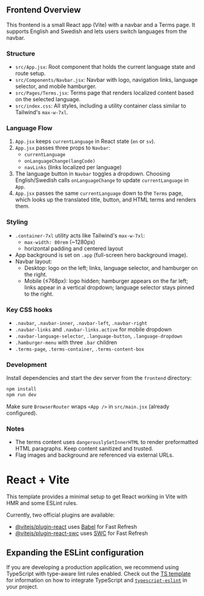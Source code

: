 ## Frontend Overview

This frontend is a small React app (Vite) with a navbar and a Terms page. It supports English and Swedish and lets users switch languages from the navbar.

### Structure
- `src/App.jsx`: Root component that holds the current language state and route setup.
- `src/Components/Navbar.jsx`: Navbar with logo, navigation links, language selector, and mobile hamburger.
- `src/Pages/Terms.jsx`: Terms page that renders localized content based on the selected language.
- `src/index.css`: All styles, including a utility container class similar to Tailwind's `max-w-7xl`.

### Language Flow
1. `App.jsx` keeps `currentLanguage` in React state (`en` or `sv`).
2. `App.jsx` passes three props to `Navbar`:
   - `currentLanguage`
   - `onLanguageChange(langCode)`
   - `navLinks` (links localized per language)
3. The language button in `Navbar` toggles a dropdown. Choosing English/Swedish calls `onLanguageChange` to update `currentLanguage` in `App`.
4. `App.jsx` passes the same `currentLanguage` down to the `Terms` page, which looks up the translated title, button, and HTML terms and renders them.

### Styling
- `.container-7xl` utility acts like Tailwind's `max-w-7xl`:
  - `max-width: 80rem` (~1280px)
  - horizontal padding and centered layout
- App background is set on `.app` (full-screen hero background image).
- Navbar layout:
  - Desktop: logo on the left; links, language selector, and hamburger on the right.
  - Mobile (≤768px): logo hidden; hamburger appears on the far left; links appear in a vertical dropdown; language selector stays pinned to the right.

### Key CSS hooks
- `.navbar`, `.navbar-inner`, `.navbar-left`, `.navbar-right`
- `.navbar-links` and `.navbar-links.active` for mobile dropdown
- `.navbar-language-selector`, `.language-button`, `.language-dropdown`
- `.hamburger-menu` with three `.bar` children
- `.terms-page`, `.terms-container`, `.terms-content-box`

### Development
Install dependencies and start the dev server from the `frontend` directory:

```bash
npm install
npm run dev
```

Make sure `BrowserRouter` wraps `<App />` in `src/main.jsx` (already configured).

### Notes
- The terms content uses `dangerouslySetInnerHTML` to render preformatted HTML paragraphs. Keep content sanitized and trusted.
- Flag images and background are referenced via external URLs.
# React + Vite

This template provides a minimal setup to get React working in Vite with HMR and some ESLint rules.

Currently, two official plugins are available:

- [@vitejs/plugin-react](https://github.com/vitejs/vite-plugin-react/blob/main/packages/plugin-react) uses [Babel](https://babeljs.io/) for Fast Refresh
- [@vitejs/plugin-react-swc](https://github.com/vitejs/vite-plugin-react/blob/main/packages/plugin-react-swc) uses [SWC](https://swc.rs/) for Fast Refresh

## Expanding the ESLint configuration

If you are developing a production application, we recommend using TypeScript with type-aware lint rules enabled. Check out the [TS template](https://github.com/vitejs/vite/tree/main/packages/create-vite/template-react-ts) for information on how to integrate TypeScript and [`typescript-eslint`](https://typescript-eslint.io) in your project.
